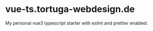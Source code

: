 # vue-ts.tortuga-webdesign.de

My personal vue3 typescript starter with eslint and prettier enabled.
